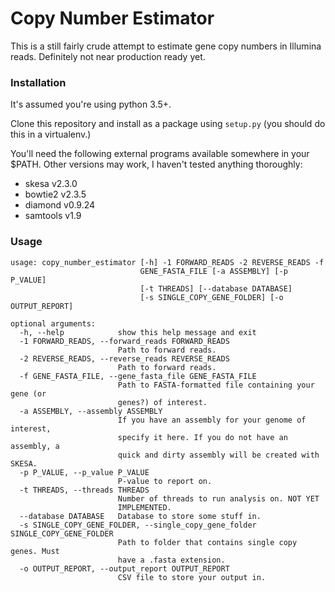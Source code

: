 # Copy Number Estimator

This is a still fairly crude attempt to estimate gene copy numbers in Illumina reads. Definitely not near production
ready yet.

### Installation

It's assumed you're using python 3.5+.

Clone this repository and install as a package using `setup.py` (you should do this in a virtualenv.)

You'll need the following external programs available somewhere in your $PATH. Other versions may work, I haven't tested
anything thoroughly:

- skesa v2.3.0
- bowtie2 v2.3.5
- diamond v0.9.24 
- samtools v1.9

### Usage

```
usage: copy_number_estimator [-h] -1 FORWARD_READS -2 REVERSE_READS -f
                             GENE_FASTA_FILE [-a ASSEMBLY] [-p P_VALUE]
                             [-t THREADS] [--database DATABASE]
                             [-s SINGLE_COPY_GENE_FOLDER] [-o OUTPUT_REPORT]

optional arguments:
  -h, --help            show this help message and exit
  -1 FORWARD_READS, --forward_reads FORWARD_READS
                        Path to forward reads.
  -2 REVERSE_READS, --reverse_reads REVERSE_READS
                        Path to forward reads.
  -f GENE_FASTA_FILE, --gene_fasta_file GENE_FASTA_FILE
                        Path to FASTA-formatted file containing your gene (or
                        genes?) of interest.
  -a ASSEMBLY, --assembly ASSEMBLY
                        If you have an assembly for your genome of interest,
                        specify it here. If you do not have an assembly, a
                        quick and dirty assembly will be created with SKESA.
  -p P_VALUE, --p_value P_VALUE
                        P-value to report on.
  -t THREADS, --threads THREADS
                        Number of threads to run analysis on. NOT YET
                        IMPLEMENTED.
  --database DATABASE   Database to store some stuff in.
  -s SINGLE_COPY_GENE_FOLDER, --single_copy_gene_folder SINGLE_COPY_GENE_FOLDER
                        Path to folder that contains single copy genes. Must
                        have a .fasta extension.
  -o OUTPUT_REPORT, --output_report OUTPUT_REPORT
                        CSV file to store your output in.

```
